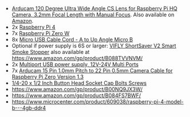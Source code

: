 * [Arducam 120 Degree Ultra Wide Angle CS Lens for Raspberry Pi HQ Camera, 3.2mm Focal Length with Manual Focus](https://www.arducam.com/product/arducam-cs-lens-for-raspberry-pi-hq-camera-120-degree-ultra-wide-angle-cs-mount-lens-3-2mm-focal-length-with-manual-focus-ln051/). Also available on [Amazon](https://www.amazon.com/Arducam-Degree-Raspberry-Camera-Length/dp/B08GLYR572/).
* 2x [Raspberry Pi 4](https://www.microcenter.com/product/621303/raspberry-pi-hq-camera-for-raspberry-pi-4)
* 7x [Raspberry Pi Zero W](https://www.microcenter.com/product/486575/raspberry-pi-zero-w)
* 8x [Micro USB Cable Cord - A to Up Angle Micro B](https://www.amazon.com/gp/product/B00EANUQ5M/)
* Optional if power supply is 6S or larger: [VIFLY ShortSaver V2 Smart Smoke Stopper](https://www.viflydrone.com/smokestopper.html) also available at https://www.amazon.com/gp/product/B088TVVNVM/
* 2x [Multiport USB power supply, 12V-24V Multi Ports](https://www.amazon.com/Charger-Adapter-Identification-Multi-Protection-Charging/dp/B0779D7DFG/)
* 7x [Arducam 15 Pin 1.0mm Pitch to 22 Pin 0.5mm Camera Cable for Raspberry Pi Zero Version 1.3](https://www.arducam.com/product/arducam-for-raspberry-pi-zero-camera-cable-3-8cm-ribbon-flex-extension-cable-for-pi-zerow-cb008/)
* [1/4-20 x 1/2 Inch Button Head Socket Cap Bolts Screws](https://www.amazon.com/gp/product/B07MZQ9F5K/)
* https://www.amazon.com/gp/product/B00NQ9JX3W/
* https://www.amazon.com/gp/product/B084FS7BWF/
* https://www.microcenter.com/product/609038/raspberry-pi-4-model-b---4gb-ddr4
